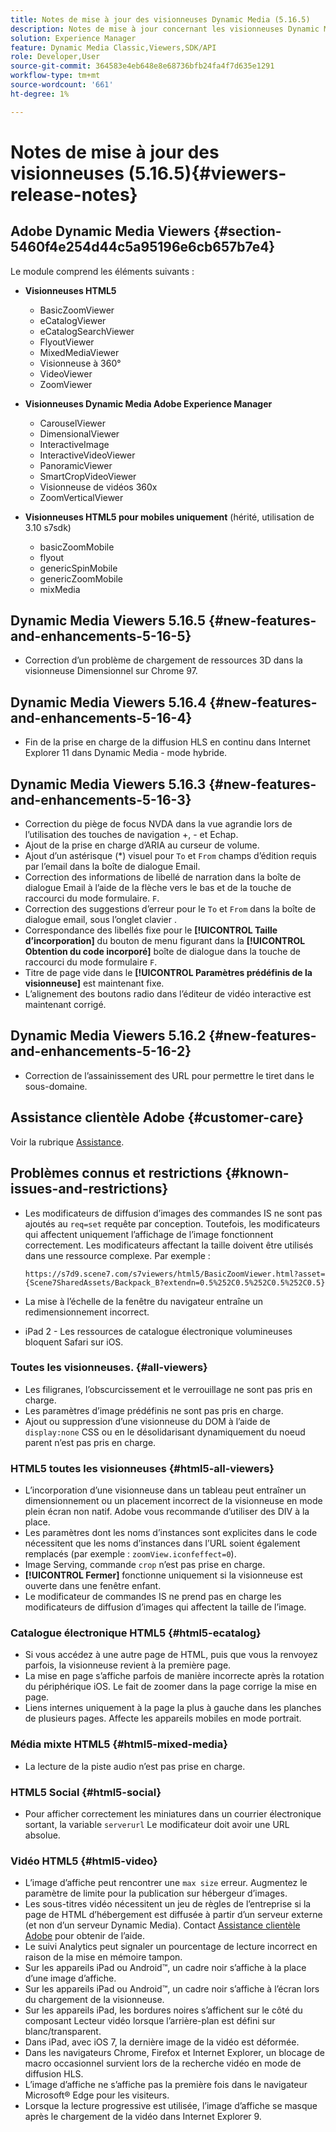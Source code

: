 ```yaml
---
title: Notes de mise à jour des visionneuses Dynamic Media (5.16.5)
description: Notes de mise à jour concernant les visionneuses Dynamic Media Adobe.
solution: Experience Manager
feature: Dynamic Media Classic,Viewers,SDK/API
role: Developer,User
source-git-commit: 364583e4eb648e8e68736bfb24fa4f7d635e1291
workflow-type: tm+mt
source-wordcount: '661'
ht-degree: 1%

---
```


# Notes de mise à jour des visionneuses (5.16.5){#viewers-release-notes}

<!-- Updated March 03, 2022 for the 5.16.5 release. Contact is Deepa Gupta-->

<!-- hide: yes
hidefromtoc: yes-->

<!-- robots: noindex
googlebot: noindex -->

## Adobe Dynamic Media Viewers {#section-5460f4e254d44c5a95196e6cb657b7e4}

Le module comprend les éléments suivants :

* **Visionneuses HTML5**

   * BasicZoomViewer
   * eCatalogViewer
   * eCatalogSearchViewer
   * FlyoutViewer
   * MixedMediaViewer
   * Visionneuse à 360°
   * VideoViewer
   * ZoomViewer

* **Visionneuses Dynamic Media Adobe Experience Manager**

   * CarouselViewer
   * DimensionalViewer
   * InteractiveImage
   * InteractiveVideoViewer
   * PanoramicViewer
   * SmartCropVideoViewer
   * Visionneuse de vidéos 360x
   * ZoomVerticalViewer

* **Visionneuses HTML5 pour mobiles uniquement** (hérité, utilisation de 3.10 s7sdk)

   * basicZoomMobile
   * flyout
   * genericSpinMobile
   * genericZoomMobile
   * mixMedia


## Dynamic Media Viewers 5.16.5 {#new-features-and-enhancements-5-16-5}

* Correction d’un problème de chargement de ressources 3D dans la visionneuse Dimensionnel sur Chrome 97.

## Dynamic Media Viewers 5.16.4 {#new-features-and-enhancements-5-16-4}

* Fin de la prise en charge de la diffusion HLS en continu dans Internet Explorer 11 dans Dynamic Media - mode hybride.

## Dynamic Media Viewers 5.16.3 {#new-features-and-enhancements-5-16-3}

* Correction du piège de focus NVDA dans la vue agrandie lors de l’utilisation des touches de navigation +, - et Echap. <!-- (CQ-4290719) -->
* Ajout de la prise en charge d’ARIA au curseur de volume. <!--  (CQ-4324080) -->
* Ajout d’un astérisque (*) visuel pour `To` et `From` champs d’édition requis par l’email dans la boîte de dialogue Email. <!-- (CQ-4290935) -->
* Correction des informations de libellé de narration dans la boîte de dialogue Email à l’aide de la flèche vers le bas et de la touche de raccourci du mode formulaire. `F`. <!-- (CQ-4290934) -->
* Correction des suggestions d’erreur pour le `To` et `From` dans la boîte de dialogue email, sous l’onglet clavier . <!-- (CQ-4290930) -->
* Correspondance des libellés fixe pour le **[!UICONTROL Taille d’incorporation]** du bouton de menu figurant dans la **[!UICONTROL Obtention du code incorporé]** boîte de dialogue dans la touche de raccourci du mode formulaire `F`. <!-- (CQ-4290929) -->
* Titre de page vide dans le **[!UICONTROL Paramètres prédéfinis de la visionneuse]** est maintenant fixe. <!-- (CQ-4290936) -->
* L’alignement des boutons radio dans l’éditeur de vidéo interactive est maintenant corrigé. <!-- (CQ-4330159) -->

## Dynamic Media Viewers 5.16.2 {#new-features-and-enhancements-5-16-2}

* Correction de l’assainissement des URL pour permettre le tiret dans le sous-domaine. <!-- (CQ-4327691) -->

## Assistance clientèle Adobe {#customer-care}

Voir la rubrique [Assistance](https://experienceleague.adobe.com/docs/dynamic-media-classic/using/intro/support.html#intro).

## Problèmes connus et restrictions {#known-issues-and-restrictions}

* Les modificateurs de diffusion d’images des commandes IS ne sont pas ajoutés au `req=set` requête par conception. Toutefois, les modificateurs qui affectent uniquement l’affichage de l’image fonctionnent correctement. Les modificateurs affectant la taille doivent être utilisés dans une ressource complexe. Par exemple :

   `https://s7d9.scene7.com/s7viewers/html5/BasicZoomViewer.html?asset= {Scene7SharedAssets/Backpack_B?extendn=0.5%252C0.5%252C0.5%252C0.5}`

* La mise à l’échelle de la fenêtre du navigateur entraîne un redimensionnement incorrect.
* iPad 2 - Les ressources de catalogue électronique volumineuses bloquent Safari sur iOS.

### Toutes les visionneuses. {#all-viewers}

* Les filigranes, l’obscurcissement et le verrouillage ne sont pas pris en charge.
* Les paramètres d’image prédéfinis ne sont pas pris en charge.
* Ajout ou suppression d’une visionneuse du DOM à l’aide de `display:none` CSS ou en le désolidarisant dynamiquement du noeud parent n’est pas pris en charge.

### HTML5 toutes les visionneuses {#html5-all-viewers}

* L’incorporation d’une visionneuse dans un tableau peut entraîner un dimensionnement ou un placement incorrect de la visionneuse en mode plein écran non natif. Adobe vous recommande d’utiliser des DIV à la place.
* Les paramètres dont les noms d’instances sont explicites dans le code nécessitent que les noms d’instances dans l’URL soient également remplacés (par exemple : `zoomView.iconfeffect=0`).
* Image Serving, commande `crop` n’est pas prise en charge.
* **[!UICONTROL Fermer]** fonctionne uniquement si la visionneuse est ouverte dans une fenêtre enfant.
* Le modificateur de commandes IS ne prend pas en charge les modificateurs de diffusion d’images qui affectent la taille de l’image.

### Catalogue électronique HTML5 {#html5-ecatalog}

* Si vous accédez à une autre page de HTML, puis que vous la renvoyez parfois, la visionneuse revient à la première page.
* La mise en page s’affiche parfois de manière incorrecte après la rotation du périphérique iOS. Le fait de zoomer dans la page corrige la mise en page.
* Liens internes uniquement à la page la plus à gauche dans les planches de plusieurs pages. Affecte les appareils mobiles en mode portrait.

### Média mixte HTML5 {#html5-mixed-media}

* La lecture de la piste audio n’est pas prise en charge.

### HTML5 Social {#html5-social}

* Pour afficher correctement les miniatures dans un courrier électronique sortant, la variable `serverurl` Le modificateur doit avoir une URL absolue.

### Vidéo HTML5 {#html5-video}

* L’image d’affiche peut rencontrer une `max size` erreur. Augmentez le paramètre de limite pour la publication sur hébergeur d’images.
* Les sous-titres vidéo nécessitent un jeu de règles de l’entreprise si la page de HTML d’hébergement est diffusée à partir d’un serveur externe (et non d’un serveur Dynamic Media). Contact [Assistance clientèle Adobe](https://experienceleague.adobe.com/docs/dynamic-media-classic/using/intro/support.html#intro) pour obtenir de l’aide.
* Le suivi Analytics peut signaler un pourcentage de lecture incorrect en raison de la mise en mémoire tampon.
* Sur les appareils iPad ou Android™, un cadre noir s’affiche à la place d’une image d’affiche.
* Sur les appareils iPad ou Android™, un cadre noir s’affiche à l’écran lors du chargement de la visionneuse.
* Sur les appareils iPad, les bordures noires s’affichent sur le côté du composant Lecteur vidéo lorsque l’arrière-plan est défini sur blanc/transparent.
* Dans iPad, avec iOS 7, la dernière image de la vidéo est déformée.
* Dans les navigateurs Chrome, Firefox et Internet Explorer, un blocage de macro occasionnel survient lors de la recherche vidéo en mode de diffusion HLS.
* L’image d’affiche ne s’affiche pas la première fois dans le navigateur Microsoft® Edge pour les visiteurs.
* Lorsque la lecture progressive est utilisée, l’image d’affiche se masque après le chargement de la vidéo dans Internet Explorer 9.
